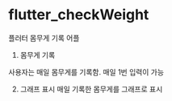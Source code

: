 # flutter_checkWeight
 플러터 몸무게 기록 어플


1. 몸무게 기록

사용자는 매일 몸무게를 기록함.
매일 1번 입력이 가능

2. 그래프 표시
매일 기록한 몸무게를 그래프로 표시
